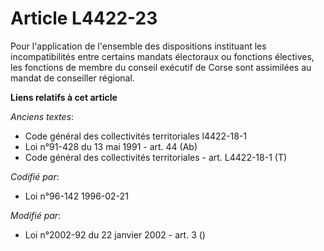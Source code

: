 # Article L4422-23

Pour l'application de l'ensemble des dispositions instituant les incompatibilités entre certains mandats électoraux ou
fonctions électives, les fonctions de membre du conseil exécutif de Corse sont assimilées au mandat de conseiller régional.

**Liens relatifs à cet article**

_Anciens textes_:

  - Code général des collectivités territoriales l4422-18-1
  - Loi n°91-428 du 13 mai 1991 - art. 44 (Ab)
  - Code général des collectivités territoriales - art. L4422-18-1 (T)

_Codifié par_:

  - Loi n°96-142 1996-02-21

_Modifié par_:

  - Loi n°2002-92 du 22 janvier 2002 - art. 3 ()
